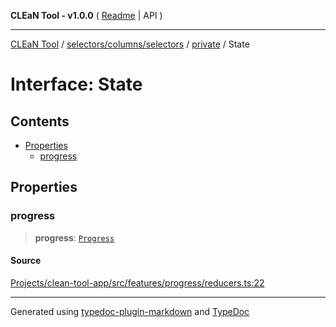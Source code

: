 **CLEaN Tool - v1.0.0** ( [Readme](../../../../../README.md) \| API )

***

[CLEaN Tool](../../../../../modules.md) / [selectors/columns/selectors](../../README.md) / [private](../README.md) / State

# Interface: State

## Contents

- [Properties](State.md#properties)
  - [progress](State.md#progress)

## Properties

### progress

> **progress**: [`Progress`](../../../../../features/progress/reducers/type-aliases/Progress.md)

#### Source

[Projects/clean-tool-app/src/features/progress/reducers.ts:22](https://github.com/yuckyh/clean-tool-app/)

***

Generated using [typedoc-plugin-markdown](https://www.npmjs.com/package/typedoc-plugin-markdown) and [TypeDoc](https://typedoc.org/)
